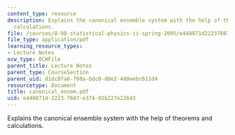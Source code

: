 ```yaml
---
content_type: resource
description: Explains the canonical ensemble system with the help of theorems and
  calculations.
file: /courses/8-08-statistical-physics-ii-spring-2005/e440871d22237607e37482b227e22643_canonical_ensem.pdf
file_type: application/pdf
learning_resource_types:
- Lecture Notes
ocw_type: OCWFile
parent_title: Lecture Notes
parent_type: CourseSection
parent_uid: d1dc0fa6-708a-bdc0-d0e2-488eebc611d4
resourcetype: Document
title: canonical_ensem.pdf
uid: e440871d-2223-7607-e374-82b227e22643
---
```

Explains the canonical ensemble system with the help of theorems and calculations.

